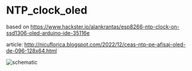 # NTP_clock_oled
based on https://www.hackster.io/alankrantas/esp8266-ntp-clock-on-ssd1306-oled-arduino-ide-35116e

article: http://nicuflorica.blogspot.com/2022/12/ceas-ntp-pe-afisaj-oled-de-096-128x64.html

![schematic](https://blogger.googleusercontent.com/img/b/R29vZ2xl/AVvXsEjeFaYda2Cx8mQUuSFNtbwlRwSnTPNx7rbbdkavkz2bA7GgOX6V91lYniW48oGHpp8ZmTN1JnCnntoE0wYCbTFqVmh5Kq5dQ35tF4jqXIFzU_qbUZ-_UajYSHJHIZjzIkYPEbBIT7nLOgvrLpmn-qwWXkPFOmp0SKBy987N8QnzXJZjbEVWSKlGYWWnIg/s883/NTP_clock_on_OLED_DST_schematic.png)
